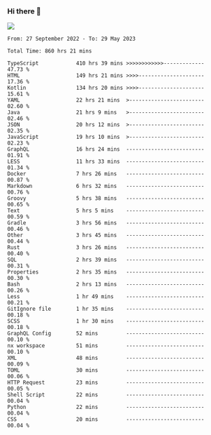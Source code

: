 ### Hi there 👋

<!--<a href="https://github.com/search?o=desc&q=author%3Abushiyi&s=committer-date&type=Commits">-->
<!--    <img align="center" height = "178" src="https://github-readme-stats.vercel.app/api?username=bushiyi&count_private=true&show_icons=true&theme=noctis_minimus&hide=contribs&include_all_commits=true" />-->
<!--</a>-->
<!--<a href="https://github.com/bushiyi?tab=repositories">-->
<!--    <img align="center" height = "178" src="https://github-readme-stats.vercel.app/api/top-langs/?username=bushiyi&count_private=true&theme=noctis_minimus" />-->
<!--</a>-->
 
<!-- [![Ashutosh's github activity graph](https://activity-graph.herokuapp.com/graph?username=bushiyi&theme=react&bg_color=1B2932&point=698B69&line=698B69)](https://github.com/ashutosh00710/github-readme-activity-graph)
 -->


![](https://raw.githubusercontent.com/bushiyi/bushiyi/master/assets/github-contribution-grid-snake.svg)

<!--START_SECTION:waka-->

```text
From: 27 September 2022 - To: 29 May 2023

Total Time: 860 hrs 21 mins

TypeScript            410 hrs 39 mins >>>>>>>>>>>>-------------   47.73 %
HTML                  149 hrs 21 mins >>>>---------------------   17.36 %
Kotlin                134 hrs 20 mins >>>>---------------------   15.61 %
YAML                  22 hrs 21 mins  >------------------------   02.60 %
Java                  21 hrs 9 mins   >------------------------   02.46 %
JSON                  20 hrs 12 mins  >------------------------   02.35 %
JavaScript            19 hrs 10 mins  >------------------------   02.23 %
GraphQL               16 hrs 24 mins  -------------------------   01.91 %
LESS                  11 hrs 33 mins  -------------------------   01.34 %
Docker                7 hrs 26 mins   -------------------------   00.87 %
Markdown              6 hrs 32 mins   -------------------------   00.76 %
Groovy                5 hrs 38 mins   -------------------------   00.65 %
Text                  5 hrs 5 mins    -------------------------   00.59 %
Gradle                3 hrs 56 mins   -------------------------   00.46 %
Other                 3 hrs 45 mins   -------------------------   00.44 %
Rust                  3 hrs 26 mins   -------------------------   00.40 %
SQL                   2 hrs 39 mins   -------------------------   00.31 %
Properties            2 hrs 35 mins   -------------------------   00.30 %
Bash                  2 hrs 13 mins   -------------------------   00.26 %
Less                  1 hr 49 mins    -------------------------   00.21 %
GitIgnore file        1 hr 35 mins    -------------------------   00.18 %
SCSS                  1 hr 30 mins    -------------------------   00.18 %
GraphQL Config        52 mins         -------------------------   00.10 %
nx workspace          51 mins         -------------------------   00.10 %
XML                   48 mins         -------------------------   00.09 %
TOML                  30 mins         -------------------------   00.06 %
HTTP Request          23 mins         -------------------------   00.05 %
Shell Script          22 mins         -------------------------   00.04 %
Python                22 mins         -------------------------   00.04 %
CSS                   20 mins         -------------------------   00.04 %
```

<!--END_SECTION:waka-->

